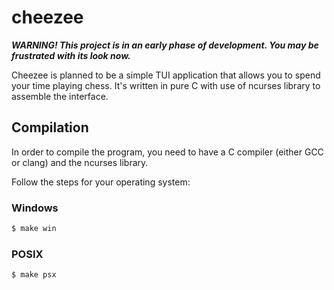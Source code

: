 # cheezee
***WARNING! This project is in an early phase of development. You may be frustrated with its look now.***

Cheezee is planned to be a simple TUI application that allows you to spend your time playing chess. It's written in pure C with use of ncurses library to assemble the interface.

## Compilation
In order to compile the program, you need to have a C compiler (either GCC or clang) and the ncurses library.

Follow the steps for your operating system:
### Windows
```sh
$ make win
```

### POSIX
```sh
$ make psx
```
